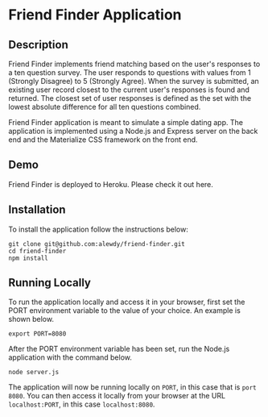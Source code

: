 # Friend Finder Application
## Description
Friend Finder implements friend matching based on the user's responses to a ten question survey. The user responds to questions with values from 1 (Strongly Disagree) to 5 (Strongly Agree). When the survey is submitted, an existing user record closest to the current user's responses is found and returned. The closest set of user responses is defined as the set with the lowest absolute difference for all ten questions combined.

Friend Finder application is meant to simulate a simple dating app. The application is implemented using a Node.js and Express server on the back end and the Materialize CSS framework on the front end.

## Demo
Friend Finder is deployed to Heroku. Please check it out here.

## Installation
To install the application follow the instructions below:
``````````````
git clone git@github.com:alewdy/friend-finder.git
cd friend-finder
npm install
``````````````

##  Running Locally
To run the application locally and access it in your browser, first set the PORT environment variable to the value of your choice. An example is shown below.

```````````
export PORT=8080
```````````

After the PORT environment variable has been set, run the Node.js application with the command below.

```````````
node server.js
```````````

The application will now be running locally on `PORT`, in this case that is `port 8080`. You can then access it locally from your browser at the URL `localhost:PORT`, in this case `localhost:8080`.